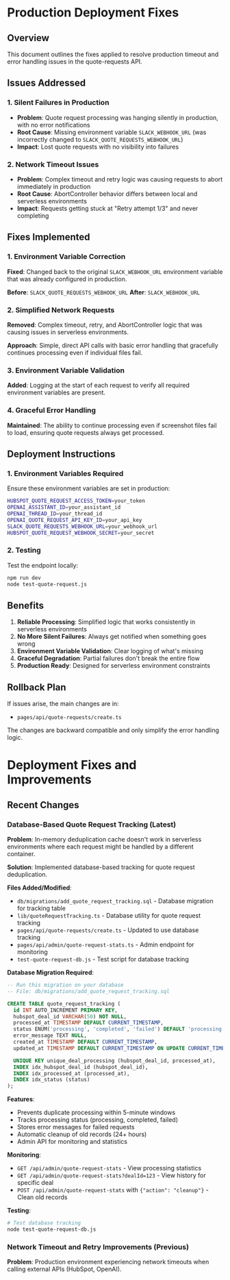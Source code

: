 # Production Deployment Fixes

## Overview

This document outlines the fixes applied to resolve production timeout and error handling issues in the quote-requests API.

## Issues Addressed

### 1. Silent Failures in Production

- **Problem**: Quote request processing was hanging silently in production, with no error notifications
- **Root Cause**: Missing environment variable `SLACK_WEBHOOK_URL` (was incorrectly changed to `SLACK_QUOTE_REQUESTS_WEBHOOK_URL`)
- **Impact**: Lost quote requests with no visibility into failures

### 2. Network Timeout Issues

- **Problem**: Complex timeout and retry logic was causing requests to abort immediately in production
- **Root Cause**: AbortController behavior differs between local and serverless environments
- **Impact**: Requests getting stuck at "Retry attempt 1/3" and never completing

## Fixes Implemented

### 1. Environment Variable Correction

**Fixed**: Changed back to the original `SLACK_WEBHOOK_URL` environment variable that was already configured in production.

**Before**: `SLACK_QUOTE_REQUESTS_WEBHOOK_URL`
**After**: `SLACK_WEBHOOK_URL`

### 2. Simplified Network Requests

**Removed**: Complex timeout, retry, and AbortController logic that was causing issues in serverless environments.

**Approach**: Simple, direct API calls with basic error handling that gracefully continues processing even if individual files fail.

### 3. Environment Variable Validation

**Added**: Logging at the start of each request to verify all required environment variables are present.

### 4. Graceful Error Handling

**Maintained**: The ability to continue processing even if screenshot files fail to load, ensuring quote requests always get processed.

## Deployment Instructions

### 1. Environment Variables Required

Ensure these environment variables are set in production:

```bash
HUBSPOT_QUOTE_REQUEST_ACCESS_TOKEN=your_token
OPENAI_ASSISTANT_ID=your_assistant_id
OPENAI_THREAD_ID=your_thread_id
OPENAI_QUOTE_REQUEST_API_KEY_ID=your_api_key
SLACK_QUOTE_REQUESTS_WEBHOOK_URL=your_webhook_url
HUBSPOT_QUOTE_REQUEST_WEBHOOK_SECRET=your_secret
```

### 2. Testing

Test the endpoint locally:

```bash
npm run dev
node test-quote-request.js
```

## Benefits

1. **Reliable Processing**: Simplified logic that works consistently in serverless environments
2. **No More Silent Failures**: Always get notified when something goes wrong
3. **Environment Variable Validation**: Clear logging of what's missing
4. **Graceful Degradation**: Partial failures don't break the entire flow
5. **Production Ready**: Designed for serverless environment constraints

## Rollback Plan

If issues arise, the main changes are in:

- `pages/api/quote-requests/create.ts`

The changes are backward compatible and only simplify the error handling logic.

# Deployment Fixes and Improvements

## Recent Changes

### Database-Based Quote Request Tracking (Latest)

**Problem**: In-memory deduplication cache doesn't work in serverless environments where each request might be handled by a different container.

**Solution**: Implemented database-based tracking for quote request deduplication.

**Files Added/Modified**:

- `db/migrations/add_quote_request_tracking.sql` - Database migration for tracking table
- `lib/quoteRequestTracking.ts` - Database utility for quote request tracking
- `pages/api/quote-requests/create.ts` - Updated to use database tracking
- `pages/api/admin/quote-request-stats.ts` - Admin endpoint for monitoring
- `test-quote-request-db.js` - Test script for database tracking

**Database Migration Required**:

```sql
-- Run this migration on your database
-- File: db/migrations/add_quote_request_tracking.sql

CREATE TABLE quote_request_tracking (
  id INT AUTO_INCREMENT PRIMARY KEY,
  hubspot_deal_id VARCHAR(50) NOT NULL,
  processed_at TIMESTAMP DEFAULT CURRENT_TIMESTAMP,
  status ENUM('processing', 'completed', 'failed') DEFAULT 'processing',
  error_message TEXT NULL,
  created_at TIMESTAMP DEFAULT CURRENT_TIMESTAMP,
  updated_at TIMESTAMP DEFAULT CURRENT_TIMESTAMP ON UPDATE CURRENT_TIMESTAMP,

  UNIQUE KEY unique_deal_processing (hubspot_deal_id, processed_at),
  INDEX idx_hubspot_deal_id (hubspot_deal_id),
  INDEX idx_processed_at (processed_at),
  INDEX idx_status (status)
);
```

**Features**:

- Prevents duplicate processing within 5-minute windows
- Tracks processing status (processing, completed, failed)
- Stores error messages for failed requests
- Automatic cleanup of old records (24+ hours)
- Admin API for monitoring and statistics

**Monitoring**:

- `GET /api/admin/quote-request-stats` - View processing statistics
- `GET /api/admin/quote-request-stats?dealId=123` - View history for specific deal
- `POST /api/admin/quote-request-stats` with `{"action": "cleanup"}` - Clean old records

**Testing**:

```bash
# Test database tracking
node test-quote-request-db.js
```

### Network Timeout and Retry Improvements (Previous)

**Problem**: Production environment experiencing network timeouts when calling external APIs (HubSpot, OpenAI).
